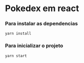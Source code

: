 # Pokedex em react

### Para instalar as dependencias 
```
yarn install
```

### Para inicializar o projeto
```
yarn start
```
